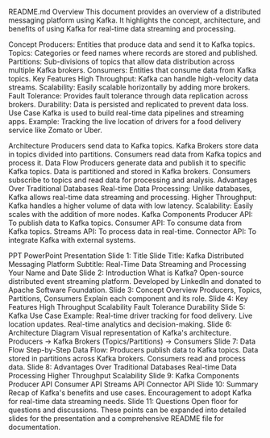 README.md
Overview
This document provides an overview of a distributed messaging platform using Kafka. It highlights the concept, architecture, and benefits of using Kafka for real-time data streaming and processing.

Concept
Producers: Entities that produce data and send it to Kafka topics.
Topics: Categories or feed names where records are stored and published.
Partitions: Sub-divisions of topics that allow data distribution across multiple Kafka brokers.
Consumers: Entities that consume data from Kafka topics.
Key Features
High Throughput: Kafka can handle high-velocity data streams.
Scalability: Easily scalable horizontally by adding more brokers.
Fault Tolerance: Provides fault tolerance through data replication across brokers.
Durability: Data is persisted and replicated to prevent data loss.
Use Case
Kafka is used to build real-time data pipelines and streaming apps. Example: Tracking the live location of drivers for a food delivery service like Zomato or Uber.

Architecture
Producers send data to Kafka topics.
Kafka Brokers store data in topics divided into partitions.
Consumers read data from Kafka topics and process it.
Data Flow
Producers generate data and publish it to specific Kafka topics.
Data is partitioned and stored in Kafka brokers.
Consumers subscribe to topics and read data for processing and analysis.
Advantages Over Traditional Databases
Real-time Data Processing: Unlike databases, Kafka allows real-time data streaming and processing.
Higher Throughput: Kafka handles a higher volume of data with low latency.
Scalability: Easily scales with the addition of more nodes.
Kafka Components
Producer API: To publish data to Kafka topics.
Consumer API: To consume data from Kafka topics.
Streams API: To process data in real-time.
Connector API: To integrate Kafka with external systems.

PPT
PowerPoint Presentation
Slide 1: Title Slide
Title: Kafka Distributed Messaging Platform
Subtitle: Real-Time Data Streaming and Processing
Your Name and Date
Slide 2: Introduction
What is Kafka?
Open-source distributed event streaming platform.
Developed by LinkedIn and donated to Apache Software Foundation.
Slide 3: Concept Overview
Producers, Topics, Partitions, Consumers
Explain each component and its role.
Slide 4: Key Features
High Throughput
Scalability
Fault Tolerance
Durability
Slide 5: Kafka Use Case
Example: Real-time driver tracking for food delivery.
Live location updates.
Real-time analytics and decision-making.
Slide 6: Architecture Diagram
Visual representation of Kafka's architecture.
Producers → Kafka Brokers (Topics/Partitions) → Consumers
Slide 7: Data Flow
Step-by-Step Data Flow:
Producers publish data to Kafka topics.
Data stored in partitions across Kafka brokers.
Consumers read and process data.
Slide 8: Advantages Over Traditional Databases
Real-time Data Processing
Higher Throughput
Scalability
Slide 9: Kafka Components
Producer API
Consumer API
Streams API
Connector API
Slide 10: Summary
Recap of Kafka's benefits and use cases.
Encouragement to adopt Kafka for real-time data streaming needs.
Slide 11: Questions
Open floor for questions and discussions.
These points can be expanded into detailed slides for the presentation and a comprehensive README file for documentation.